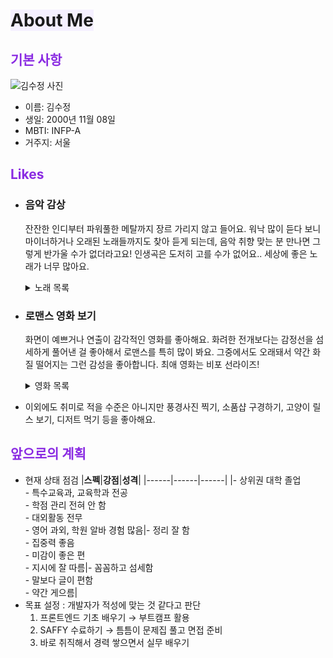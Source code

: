 # <span style="background-color:#f5f0ff"> About Me </span>

## <span style="color:blueviolet"> 기본 사항 </span>

![김수정 사진](./images/about-me/pic.jpg)

- 이름: 김수정
- 생일: 2000년 11월 08일
- MBTI: INFP-A
- 거주지: 서울

## <span style="color:blueviolet"> Likes </span>

- ### 음악 감상

  잔잔한 인디부터 파워풀한 메탈까지 장르 가리지 않고 들어요. 워낙 많이 듣다 보니 마이너하거나 오래된 노래들까지도 찾아 듣게 되는데, 음악 취향 맞는 분 만나면 그렇게 반가울 수가 없더라고요! 인생곡은 도저히 고를 수가 없어요.. 세상에 좋은 노래가 너무 많아요.
    <details>
    <summary>노래 목록</summary>

  ## playlist

  - 2 - 모임 별
  - 공중도둑 - 곡선과 투과광
  - 샤이닝 - 자우림
  - Brielle - Sky Sailing
  - No Surprises - Radiohead
  - Aliens - Kirinji
  - 1979 - The Smashing Pumpkins
  </details>

- ### 로맨스 영화 보기

  화면이 예쁘거나 연출이 감각적인 영화를 좋아해요. 화려한 전개보다는 감정선을 섬세하게 풀어낸 걸 좋아해서 로맨스를 특히 많이 봐요. 그중에서도 오래돼서 약간 화질 떨어지는 그런 감성을 좋아합니다. 최애 영화는 비포 선라이즈!
    <details>
    <summary>영화 목록</summary>

  ## movie list

  - 비포 선라이즈
  - 노트북
  - 당신이 잠든 사이에
  - 오만과 편견
  - 노팅 힐
  - 이터널 선샤인
  - 시애틀의 잠 못 이루는 밤
  </details>

- 이외에도 취미로 적을 수준은 아니지만 풍경사진 찍기, 소품샵 구경하기, 고양이 릴스 보기, 디저트 먹기 등을 좋아해요.

## <span style="color:blueviolet"> 앞으로의 계획 </span>

- 현재 상태 점검
  |**스펙**|**강점**|**성격**|
  |------|------|------|
  |- 상위권 대학 졸업<br> - 특수교육과, 교육학과 전공<br> - 학점 관리 전혀 안 함<br>- 대외활동 전무<br>- 영어 과외, 학원 알바 경험 많음|- 정리 잘 함<br> - 집중력 좋음<br> - 미감이 좋은 편<br>- 지시에 잘 따름|- 꼼꼼하고 섬세함<br> - 말보다 글이 편함<br> - 약간 게으름|
- 목표 설정
  : 개발자가 적성에 맞는 것 같다고 판단
  1. 프론트엔드 기초 배우기 → 부트캠프 활용
  2. SAFFY 수료하기 → 틈틈이 문제집 풀고 면접 준비
  3. 바로 취직해서 경력 쌓으면서 실무 배우기
